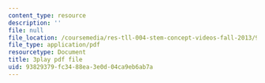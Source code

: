 ```yaml
---
content_type: resource
description: ''
file: null
file_location: /coursemedia/res-tll-004-stem-concept-videos-fall-2013/93829379fc3488ea3e0d04ca9eb6ab7a_lGaMKrtiTc8.pdf
file_type: application/pdf
resourcetype: Document
title: 3play pdf file
uid: 93829379-fc34-88ea-3e0d-04ca9eb6ab7a
---
```

